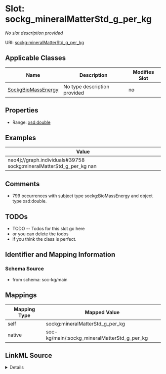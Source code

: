 

# Slot: sockg_mineralMatterStd_g_per_kg


_No slot description provided_





URI: [sockg:mineralMatterStd_g_per_kg](http://www.semanticweb.org/sockg/ontologies/2024/0/soil-carbon-ontology/mineralMatterStd_g_per_kg)



<!-- no inheritance hierarchy -->





## Applicable Classes

| Name | Description | Modifies Slot |
| --- | --- | --- |
| [SockgBioMassEnergy](../classes/SockgBioMassEnergy.md) | No type description provided |  no  |







## Properties

* Range: [xsd:double](http://www.w3.org/2001/XMLSchema#double)






## Examples

| Value |
| --- |
| neo4j://graph.individuals#39758 sockg:mineralMatterStd_g_per_kg nan |

## Comments

* 799 occurrences with subject type sockg:BioMassEnergy and object type xsd:double.

## TODOs

* TODO -- Todos for this slot go here
* or you can delete the todos
* if you think the class is perfect.

## Identifier and Mapping Information







### Schema Source


* from schema: soc-kg/main




## Mappings

| Mapping Type | Mapped Value |
| ---  | ---  |
| self | sockg:mineralMatterStd_g_per_kg |
| native | soc-kg/main/:sockg_mineralMatterStd_g_per_kg |




## LinkML Source

<details>
```yaml
name: sockg_mineralMatterStd_g_per_kg
description: No slot description provided
todos:
- TODO -- Todos for this slot go here
- or you can delete the todos
- if you think the class is perfect.
comments:
- 799 occurrences with subject type sockg:BioMassEnergy and object type xsd:double.
examples:
- value: neo4j://graph.individuals#39758 sockg:mineralMatterStd_g_per_kg nan
from_schema: soc-kg/main
rank: 1000
slot_uri: sockg:mineralMatterStd_g_per_kg
alias: sockg_mineralMatterStd_g_per_kg
domain_of:
- sockg_BioMassEnergy
range: double

```
</details>
